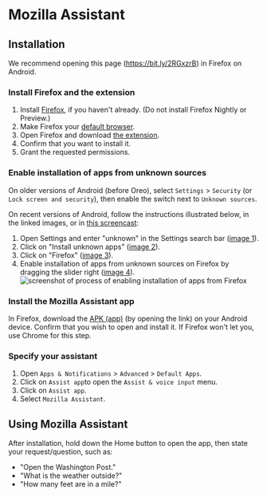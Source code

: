 # Mozilla Assistant

## Installation

We recommend opening this page (https://bit.ly/2RGxzrB) in Firefox on Android.

### Install Firefox and the extension

1. Install [Firefox](https://play.google.com/store/apps/details?id=org.mozilla.firefox&hl=en_US), if you haven't already. (Do not install Firefox Nightly or Preview.)
2. Make Firefox your [default browser](https://support.mozilla.org/en-US/kb/make-firefox-default-browser-android).
3. Open Firefox and download [the extension](https://va.allizom.org/releases/dev-android/firefox-voice.xpi).
4. Confirm that you want to install it.
5. Grant the requested permissions.

### Enable installation of apps from unknown sources

On older versions of Android (before Oreo), select `Settings` > `Security` (or `Lock screen and security`), then enable the switch next to `Unknown sources`. 

On recent versions of Android, follow the instructions illustrated below, in the linked images, or in [this screencast](https://github.com/mozilla/firefox-voice/mozilla-assistant/blob/master/doc/unknown-sources25.gif):

   1. Open Settings and enter "unknown" in the Settings search bar ([image 1](https://github.com/mozilla/firefox-voice/mozilla-assistant/raw/master/doc/unknown-sources1.png)).
   2. Click on "Install unknown apps" ([image 2](https://github.com/mozilla/firefox-voice/mozilla-assistant/raw/master/doc/unknown-sources2.png)).
   3. Click on "Firefox" ([image 3](https://github.com/mozilla/firefox-voice/mozilla-assistant/raw/master/doc/unknown-sources3.png)).
   4. Enable installation of apps from unknown sources on Firefox by dragging the slider right ([image 4](https://github.com/mozilla/firefox-voice/mozilla-assistant/raw/master/doc/unknown-sources4.png)).
![screenshot of process of enabling installation of apps from Firefox](https://github.com/mozilla/firefox-voice/mozilla-assistant/raw/master/doc/unknown-sources-recent.png)

### Install the Mozilla Assistant app

In Firefox, download the [APK (app)](https://github.com/mozilla/firefox-voice/mozilla-assistant/blob/master/app/build/outputs/apk/debug/app-debug.apk?raw=true) (by opening the link) on your Android device. Confirm that you wish to open and install it. If Firefox won't let you, use Chrome for this step.
   
### Specify your assistant

1. Open `Apps & Notifications` > `Advanced` > `Default Apps`.
2. Click on `Assist app`to open the `Assist & voice input` menu.
3. Click on `Assist app`.
4. Select `Mozilla Assistant`.

## Using Mozilla Assistant

After installation, hold down the Home button to open the app, then state your request/question, such as:

 * "Open the Washington Post."
 * "What is the weather outside?"
 * "How many feet are in a mile?"
